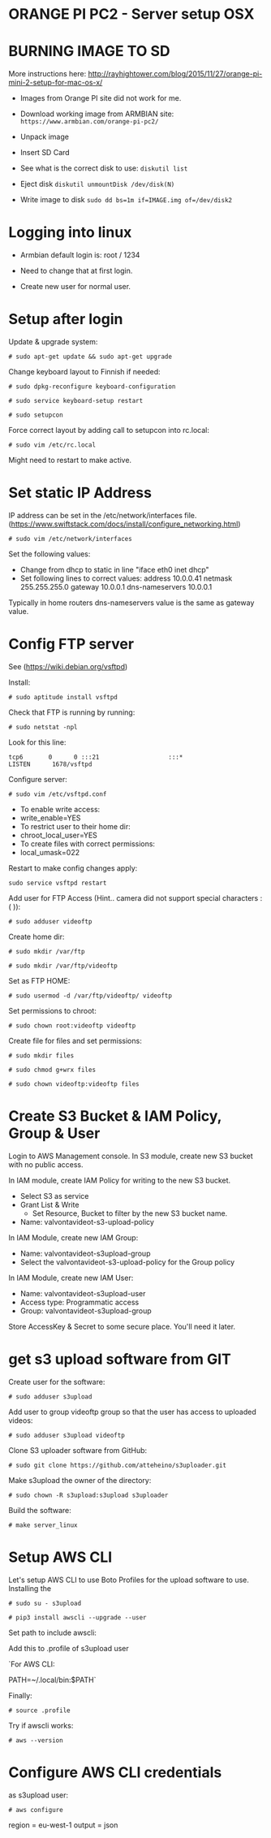 # ORANGE PI PC2 - Server setup OSX

# BURNING IMAGE TO SD 
More instructions here: http://rayhightower.com/blog/2015/11/27/orange-pi-mini-2-setup-for-mac-os-x/

* Images from Orange PI site did not work for me.
* Download working image from ARMBIAN site:
`https://www.armbian.com/orange-pi-pc2/`

* Unpack image
* Insert SD Card

* See what is the correct disk to use:
`diskutil list`

* Eject disk
`diskutil unmountDisk /dev/disk(N)`

* Write image to disk
`sudo dd bs=1m if=IMAGE.img of=/dev/disk2`

# Logging into linux

* Armbian default login is:
root / 1234

* Need to change that at first login. 

* Create new user for normal user.

# Setup after login

Update & upgrade system:

`# sudo apt-get update && sudo apt-get upgrade`

Change keyboard layout to Finnish if needed:

`# sudo dpkg-reconfigure keyboard-configuration`

`# sudo service keyboard-setup restart`

`# sudo setupcon`

Force correct layout by adding call to setupcon into rc.local:

`# sudo vim /etc/rc.local`

Might need to restart to make active.

# Set static IP Address

IP address can be set in the /etc/network/interfaces file. (https://www.swiftstack.com/docs/install/configure_networking.html)

`# sudo vim /etc/network/interfaces`

Set the following values:

* Change from dhcp to static in line "iface eth0 inet dhcp"
* Set following lines to correct values:
	address 10.0.0.41
    netmask 255.255.255.0
    gateway 10.0.0.1
    dns-nameservers 10.0.0.1
	
Typically in home routers dns-nameservers value is the same as gateway value. 

# Config FTP server

See (https://wiki.debian.org/vsftpd)

Install:

`# sudo aptitude install vsftpd`

Check that FTP is running by running:

`# sudo netstat -npl`

Look for this line:

`tcp6       0      0 :::21                   :::*                    LISTEN      1678/vsftpd`

Configure server:

`# sudo vim /etc/vsftpd.conf`

* To enable write access:
 * write_enable=YES
* To restrict user to their home dir:
 * chroot_local_user=YES
* To create files with correct permissions:
 * local_umask=022
 
Restart to make config changes apply:

`sudo service vsftpd restart` 

Add user for FTP Access (Hint.. camera did not support special characters :( )):

`# sudo adduser videoftp`

Create home dir:

`# sudo mkdir /var/ftp`

`# sudo mkdir /var/ftp/videoftp`

Set as FTP HOME: 

`# sudo usermod -d /var/ftp/videoftp/ videoftp`

Set permissions to chroot:

`# sudo chown root:videoftp videoftp`

Create file for files and set permissions:

`# sudo mkdir files`

`# sudo chmod g+wrx files`

`# sudo chown videoftp:videoftp files`


# Create S3 Bucket & IAM Policy, Group & User

Login to AWS Management console.
In S3 module, create new S3 bucket with no public access.

In IAM module, create IAM Policy for writing to the new S3 bucket.

* Select S3 as service
* Grant List & Write
	* Set Resource, Bucket to filter by the new S3 bucket name.
* Name: valvontavideot-s3-upload-policy

In IAM Module, create new IAM Group:

* Name: valvontavideot-s3upload-group
* Select the valvontavideot-s3-upload-policy for the Group policy


In IAM Module, create new IAM User:

* Name: valvontavideot-s3upload-user
* Access type: Programmatic access
* Group: valvontavideot-s3upload-group

Store AccessKey & Secret to some secure place. You'll need it later.



# get s3 upload software from GIT

Create user for the software:

`# sudo adduser s3upload`

Add user to group videoftp group so that the user has access to uploaded videos:

`# sudo adduser s3upload videoftp`

Clone S3 uploader software from GitHub:

`# sudo git clone https://github.com/atteheino/s3uploader.git`

Make s3upload the owner of the directory:

`# sudo chown -R s3upload:s3upload s3uploader`

Build the software:

`# make server_linux`


# Setup AWS CLI

Let's setup AWS CLI to use Boto Profiles for the upload software to use.
Installing the 

`# sudo su - s3upload`

`# pip3 install awscli --upgrade --user`

Set path to include awscli:

Add this to .profile of s3upload user

`For AWS CLI:

PATH=~/.local/bin:$PATH`

Finally: 

`# source .profile`


Try if awscli works:

`# aws --version`

# Configure AWS CLI credentials

as s3upload user:

`# aws configure`

region = eu-west-1
output = json

